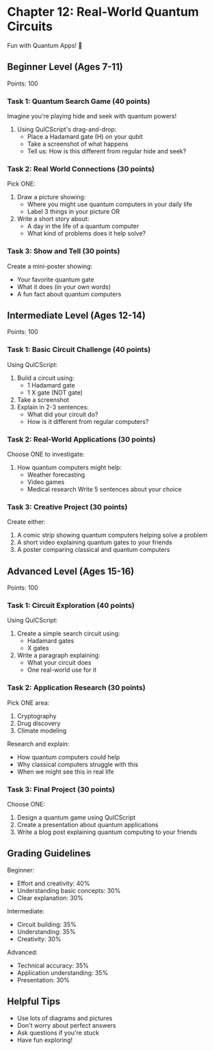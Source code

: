 # Chapter 12: Real-World Quantum Circuits

Fun with Quantum Apps! 🚀

## Beginner Level (Ages 7-11)

Points: 100

### Task 1: Quantum Search Game (40 points)

Imagine you're playing hide and seek with quantum powers!

1. Using QuICScript's drag-and-drop:
   - Place a Hadamard gate (H) on your qubit
   - Take a screenshot of what happens
   - Tell us: How is this different from regular hide and seek?

### Task 2: Real World Connections (30 points)

Pick ONE:

1. Draw a picture showing:
   - Where you might use quantum computers in your daily life
   - Label 3 things in your picture
     OR
2. Write a short story about:
   - A day in the life of a quantum computer
   - What kind of problems does it help solve?

### Task 3: Show and Tell (30 points)

Create a mini-poster showing:

- Your favorite quantum gate
- What it does (in your own words)
- A fun fact about quantum computers

## Intermediate Level (Ages 12-14)

Points: 100

### Task 1: Basic Circuit Challenge (40 points)

Using QuICScript:

1. Build a circuit using:
   - 1 Hadamard gate
   - 1 X gate (NOT gate)
2. Take a screenshot
3. Explain in 2-3 sentences:
   - What did your circuit do?
   - How is it different from regular computers?

### Task 2: Real-World Applications (30 points)

Choose ONE to investigate:

1. How quantum computers might help:
   - Weather forecasting
   - Video games
   - Medical research
     Write 5 sentences about your choice

### Task 3: Creative Project (30 points)

Create either:

1. A comic strip showing quantum computers helping solve a problem
2. A short video explaining quantum gates to your friends
3. A poster comparing classical and quantum computers

## Advanced Level (Ages 15-16)

Points: 100

### Task 1: Circuit Exploration (40 points)

Using QuICScript:

1. Create a simple search circuit using:
   - Hadamard gates
   - X gates
2. Write a paragraph explaining:
   - What your circuit does
   - One real-world use for it

### Task 2: Application Research (30 points)

Pick ONE area:

1. Cryptography
2. Drug discovery
3. Climate modeling

Research and explain:

- How quantum computers could help
- Why classical computers struggle with this
- When we might see this in real life

### Task 3: Final Project (30 points)

Choose ONE:

1. Design a quantum game using QuICScript
2. Create a presentation about quantum applications
3. Write a blog post explaining quantum computing to your friends

## Grading Guidelines

Beginner:

- Effort and creativity: 40%
- Understanding basic concepts: 30%
- Clear explanation: 30%

Intermediate:

- Circuit building: 35%
- Understanding: 35%
- Creativity: 30%

Advanced:

- Technical accuracy: 35%
- Application understanding: 35%
- Presentation: 30%

## Helpful Tips

- Use lots of diagrams and pictures
- Don't worry about perfect answers
- Ask questions if you're stuck
- Have fun exploring!
